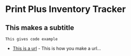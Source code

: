 # Print Plus Inventory Tracker

## This makes a subtitle
`This gives code example`
* [This is a url](http://www.duhmarket.com) - This is how you make a url...
